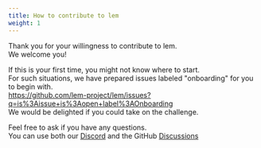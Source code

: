 ```yaml
---
title: How to contribute to lem
weight: 1
---
```


Thank you for your willingness to contribute to lem.  
We welcome you!

If this is your first time, you might not know where to start.  
For such situations, we have prepared issues labeled "onboarding" for you to begin with.  
https://github.com/lem-project/lem/issues?q=is%3Aissue+is%3Aopen+label%3AOnboarding  
We would be delighted if you could take on the challenge.

Feel free to ask if you have any questions.  
You can use both our [Discord](https://discord.gg/NHzqbw4zVR) and the GitHub [Discussions](https://github.com/lem-project/lem/discussions)
